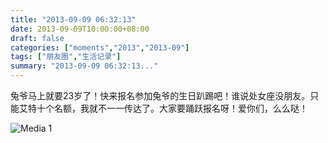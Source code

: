 ```yaml
---
title: "2013-09-09 06:32:13"
date: 2013-09-09T10:00:00+08:00
draft: false
categories: ["moments","2013","2013-09"]
tags: ["朋友圈","生活记录"]
summary: "2013-09-09 06:32:13..."
---
```


兔爷马上就要23岁了！快来报名参加兔爷的生日趴踢吧！谁说处女座没朋友。只能艾特十个名额，我就不一一传达了。大家要踊跃报名呀！爱你们，么么哒！

![Media 1](/Moments/photos/2013-09-09/201309090632130.jpg)
